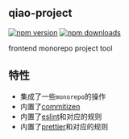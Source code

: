 ## qiao-project

[![npm version](https://img.shields.io/npm/v/qiao-project.svg?style=flat-square)](https://www.npmjs.org/package/qiao-project)
[![npm downloads](https://img.shields.io/npm/dm/qiao-project.svg?style=flat-square)](https://npm-stat.com/charts.html?package=qiao-project)

frontend monorepo project tool

## 特性

- 集成了一些`monorepo`的操作
- 内置了[commitizen](http://commitizen.github.io/cz-cli/)
- 内置了[eslint](https://eslint.org/)和对应的规则
- 内置了[prettier](https://prettier.io/)和对应的规则
